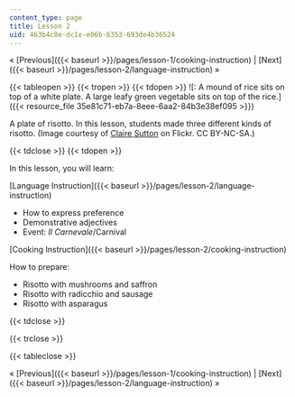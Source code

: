 ```yaml
---
content_type: page
title: Lesson 2
uid: 463b4c8e-dc1e-e06b-6353-693de4b36524
---
```


« [Previous]({{< baseurl >}}/pages/lesson-1/cooking-instruction) | [Next]({{< baseurl >}}/pages/lesson-2/language-instruction) »

{{< tableopen >}}
{{< tropen >}}
{{< tdopen >}}
![: A mound of rice sits on top of a white plate.  A large leafy green vegetable sits on top of the rice.]({{< resource_file 35e81c71-eb7a-8eee-6aa2-84b3e38ef095 >}})

A plate of risotto. In this lesson, students made three different kinds of risotto. (Image courtesy of [Claire Sutton](http://www.flickr.com/photos/27213039@N04/3739209161/in/photolist-6GqqBt-6MR3q6-6ZZyJ9-76fJ7V-7cJikt-bsdoYN-7BcgsM-92xSt1-9W8C4U-auSRM4-91UuFS-aZhAUg-9rocRq-esDmu1-8HUhgj-98Wim5-8HJn2D-8D3Bnu-cRi94C-9zpW53-9TLbtq-9crP4v-8zwiyJ-bc6g18-bvtBAm-8VaoJ1-bhkwei-e84tTR-8Vatey-bF8RER-dsJ8Ap-dsJ8yP-8pmsm6-dsJhFL-btrH8s-9iHMPq) on Flickr. CC BY-NC-SA.)


{{< tdclose >}}
{{< tdopen >}}


In this lesson, you will learn:

[Language Instruction]({{< baseurl >}}/pages/lesson-2/language-instruction)

*   How to express preference
*   Demonstrative adjectives
*   Event: _Il Carnevale_/Carnival 

[Cooking Instruction]({{< baseurl >}}/pages/lesson-2/cooking-instruction)

How to prepare:

*   Risotto with mushrooms and saffron
*   Risotto with radicchio and sausage
*   Risotto with asparagus


{{< tdclose >}}

{{< trclose >}}

{{< tableclose >}}

« [Previous]({{< baseurl >}}/pages/lesson-1/cooking-instruction) | [Next]({{< baseurl >}}/pages/lesson-2/language-instruction) »